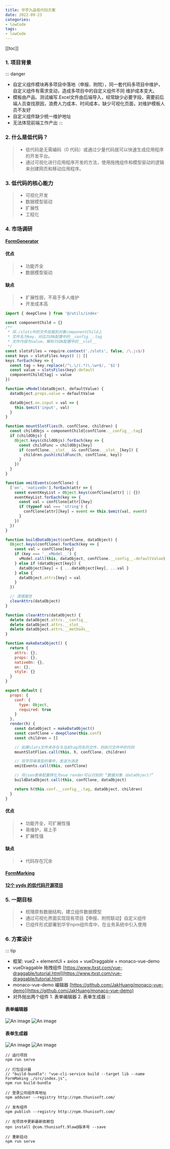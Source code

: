 ```yaml
---
title: 华宇九品低代码方案
date: 2022-09-23
categories:
- lowCode
tags:
- lowCode
---
```


[[toc]]
### 1. 项目背景
::: danger
* 自定义组件模块再多项目中落地（申报、附院），同一套代码多项目中维护，自定义组件有需求变动，造成多项目中的自定义组件不同 维护成本变大。
* 模板由产品、测试编写.Excel文件由后端导入，经常缺少必要字段，需要前后端人员查找原因，浪费人力成本、时间成本，缺少可视化页面，对维护模板人员不友好
* 自定义组件缺少统一维护地址
* 无法体现前端工作产出
:::


### 2. 什么是低代码？
> * 低代码是无需编码（0 代码）或通过少量代码就可以快速生成应用程序的开发平台。
> * 通过可视化进行应用程序开发的方法，使用拖拽组件和模型驱动的逻辑来创建网页和移动应用程序。

### 3. 低代码的核心能力
> * 可视化开发
> * 数据模型驱动
> * 扩展性
> * 工程化

### 4. 市场调研
#### [FormGenerator](https://mrhj.gitee.io/form-generator/#/)
#### 优点
> * 功能齐全
> * 数据模型驱动
#### 缺点
> * 扩展性弱，不易于多人维护
> * 开发成本高

```js
import { deepClone } from '@/utils/index'

const componentChild = {}
/**
 * 将./slots中的文件挂载到对象componentChild上
 * 文件名为key，对应JSON配置中的__config__.tag
 * 文件内容为value，解析JSON配置中的__slot__
 */
const slotsFiles = require.context('./slots', false, /\.js$/)
const keys = slotsFiles.keys() || []
keys.forEach(key => {
  const tag = key.replace(/^\.\/(.*)\.\w+$/, '$1')
  const value = slotsFiles(key).default
  componentChild[tag] = value
})

function vModel(dataObject, defaultValue) {
  dataObject.props.value = defaultValue

  dataObject.on.input = val => {
    this.$emit('input', val)
  }
}

function mountSlotFlies(h, confClone, children) {
  const childObjs = componentChild[confClone.__config__.tag]
  if (childObjs) {
    Object.keys(childObjs).forEach(key => {
      const childFunc = childObjs[key]
      if (confClone.__slot__ && confClone.__slot__[key]) {
        children.push(childFunc(h, confClone, key))
      }
    })
  }
}

function emitEvents(confClone) {
  ['on', 'nativeOn'].forEach(attr => {
    const eventKeyList = Object.keys(confClone[attr] || {})
    eventKeyList.forEach(key => {
      const val = confClone[attr][key]
      if (typeof val === 'string') {
        confClone[attr][key] = event => this.$emit(val, event)
      }
    })
  })
}

function buildDataObject(confClone, dataObject) {
  Object.keys(confClone).forEach(key => {
    const val = confClone[key]
    if (key === '__vModel__') {
      vModel.call(this, dataObject, confClone.__config__.defaultValue)
    } else if (dataObject[key]) {
      dataObject[key] = { ...dataObject[key], ...val }
    } else {
      dataObject.attrs[key] = val
    }
  })

  // 清理属性
  clearAttrs(dataObject)
}

function clearAttrs(dataObject) {
  delete dataObject.attrs.__config__
  delete dataObject.attrs.__slot__
  delete dataObject.attrs.__methods__
}

function makeDataObject() {
  return {
    attrs: {},
    props: {},
    nativeOn: {},
    on: {},
    style: {}
  }
}

export default {
  props: {
    conf: {
      type: Object,
      required: true
    }
  },
  render(h) {
    const dataObject = makeDataObject()
    const confClone = deepClone(this.conf)
    const children = []

    // 如果slots文件夹存在与当前tag同名的文件，则执行文件中的代码
    mountSlotFlies.call(this, h, confClone, children)

    // 将字符串类型的事件，发送为消息
    emitEvents.call(this, confClone)

    // 将json表单配置转化为vue render可以识别的 “数据对象（dataObject）”
    buildDataObject.call(this, confClone, dataObject)

    return h(this.conf.__config__.tag, dataObject, children)
  }
}

```
#### 优点
> * 功能齐全，可扩展性强
> * 易维护，易上手
> * 扩展性强
#### 缺点
> * 代码存在冗余
#### [FormMarking](http://docs.form.making.link/manual/start.html)

#### [12个 yyds 的低代码开源项目](https://mp.weixin.qq.com/s/2pTDHCQPtnta3I1njPN3iw)

### 5. 一期目标
> * 梳理原有数据结构，建立组件数据模型
> * 通过可视化界面实现现有项目【申报、附院联动】自定义组件
> * 已组件形式部署到华宇npm组件库中，在业务系统中引入使用

### 6. 方案设计
::: tip
* 框架: vue2 + elementUI + axios + vueDraggable + monaco-vue-demo
* vueDraggable 拖拽组件 [https://www.itxst.com/vue-draggable/tutorial.html](https://www.itxst.com/vue-draggable/tutorial.html)
* monaco-vue-demo 编辑器 [https://github.com/JakHuang/monaco-vue-demo](https://github.com/JakHuang/monaco-vue-demo)
* 对外抛出两个组件 1. 表单编辑器 2. 表单生成器
:::
#### 表单编辑器
![An image](./3.jpg)
![An image](./1.jpg)
#### 表单生成器
![An image](./4.jpg)
![An image](./2.jpg)
``` text
// 运行项目
npm run serve

// 打包设计器
// "build-bundle": "vue-cli-service build --target lib --name FormMaking ./src/index.js",
npm run build-bundle

// 登录公司组件库地址
npm adduser --registry http://npm.thunisoft.com/

// 发布组件
npm publish --registry http://npm.thunisoft.com/

// 在项目中更新最新依赖包
npn install @com.thunisoft.9law@版本号 --save

// 重新启动
npm run serve
```

